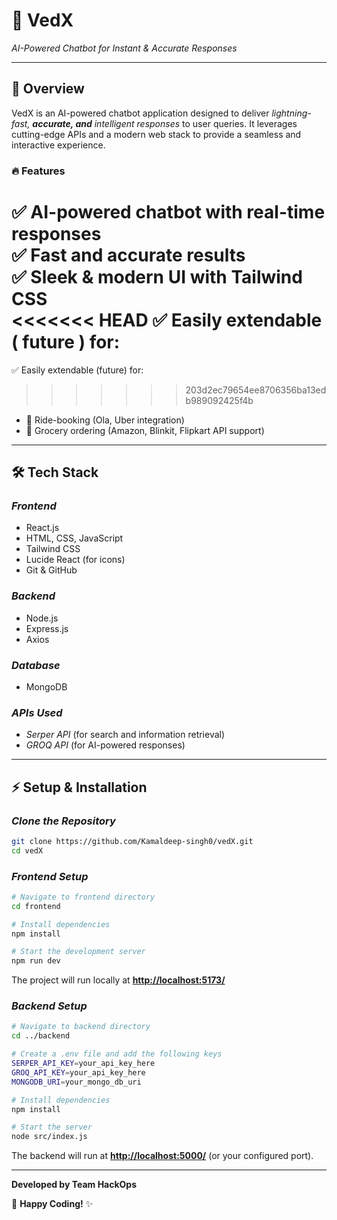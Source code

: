 # 🧠 VedX

*AI-Powered Chatbot for Instant & Accurate Responses*



---

## 🚀 Overview

VedX is an AI-powered chatbot application designed to deliver *lightning-fast, ****accurate, and**** intelligent responses* to user queries. It leverages cutting-edge APIs and a modern web stack to provide a seamless and interactive experience.

### 🔥 Features

✅ AI-powered chatbot with real-time responses\
✅ Fast and accurate results\
✅ Sleek & modern UI with Tailwind CSS\
<<<<<<< HEAD
✅ Easily extendable ( future ) for:
=======
✅ Easily extendable (future) for:
>>>>>>> 203d2ec79654ee8706356ba13edb989092425f4b

- 🚕 Ride-booking (Ola, Uber integration)
- 🛒 Grocery ordering (Amazon, Blinkit, Flipkart API support)

---

## 🛠 Tech Stack

### *Frontend*

- React.js
- HTML, CSS, JavaScript
- Tailwind CSS
- Lucide React (for icons)
- Git & GitHub

### *Backend*

- Node.js
- Express.js
- Axios

### *Database*

- MongoDB

### *APIs Used*

- *Serper API* (for search and information retrieval)
- *GROQ API* (for AI-powered responses)

---

## ⚡ Setup & Installation

### *Clone the Repository*

```bash
git clone https://github.com/Kamaldeep-singh0/vedX.git  
cd vedX  
```

### *Frontend Setup*

```bash
# Navigate to frontend directory  
cd frontend  

# Install dependencies  
npm install  

# Start the development server  
npm run dev  
```

The project will run locally at [**http://localhost:5173/**](http://localhost:5173/)

### *Backend Setup*

```bash
# Navigate to backend directory  
cd ../backend  

# Create a .env file and add the following keys  
SERPER_API_KEY=your_api_key_here  
GROQ_API_KEY=your_api_key_here
MONGODB_URI=your_mongo_db_uri

# Install dependencies  
npm install  

# Start the server  
node src/index.js  
```

The backend will run at [**http://localhost:5000/**](http://localhost:5000/) (or your configured port).

---

**Developed by Team HackOps**

🚀 **Happy Coding!** ✨

